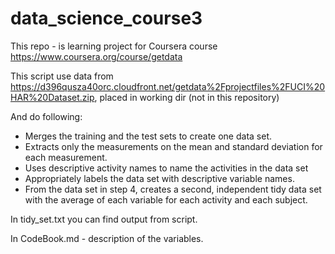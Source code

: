 data_science_course3
====================
This repo - is learning project for Coursera course https://www.coursera.org/course/getdata

This script use data from https://d396qusza40orc.cloudfront.net/getdata%2Fprojectfiles%2FUCI%20HAR%20Dataset.zip, placed in working dir (not in this repository)


And do following:

+ Merges the training and the test sets to create one data set.
+ Extracts only the measurements on the mean and standard deviation for each measurement. 
+ Uses descriptive activity names to name the activities in the data set
+ Appropriately labels the data set with descriptive variable names. 
+ From the data set in step 4, creates a second, independent tidy data set with the average of each variable for each activity and each subject.


In tidy_set.txt you can find output from script.

In CodeBook.md - description of the variables.
